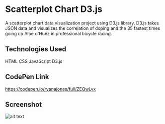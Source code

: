 # Scatterplot Chart D3.js

A scatterplot chart data visualization project using D3.js library. D3.js takes JSON data and visualizes the correlation of doping and the 35 fastest times going up Alpe d'Huez in professional bicycle racing.

## Technologies Used

HTML CSS JavaScript D3.js

## CodePen Link

https://codepen.io/ryanajones/full/ZEQwLvx

## Screenshot

![alt text](https://i.imgur.com/c5AU61a.png)
